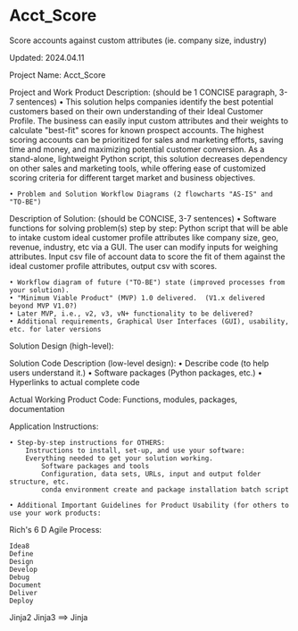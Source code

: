 # Acct_Score
Score accounts against custom attributes (ie. company size, industry)

Updated: 2024.04.11

Project Name: Acct_Score

Project and Work Product Description:  (should be 1 CONCISE paragraph, 3-7 sentences)
	• This solution helps companies identify the best potential customers based on their own understanding of their Ideal Customer Profile. The business can easily input custom attributes and their weights to calculate "best-fit" scores for known prospect accounts. The highest scoring accounts can be prioritized for sales and marketing efforts, saving time and money, and maximizing potential customer conversion. As a stand-alone, lightweight Python script, this solution decreases dependency on other sales and marketing tools, while offering ease of customized scoring criteria for different target market and business objectives. 
	
	• Problem and Solution Workflow Diagrams (2 flowcharts "AS-IS" and "TO-BE")


Description of Solution:  (should be CONCISE, 3-7 sentences)
	• Software functions for solving problem(s) step by step: Python script that will be able to intake custom ideal customer profile attributes like company size, geo, revenue, industry, etc via a GUI. The user can modify inputs for weighing attributes. Input csv file of account data to score the fit of them against the ideal customer profile attributes, output csv with scores.
 
	• Workflow diagram of future ("TO-BE") state (improved processes from your solution).
	• "Minimum Viable Product" (MVP) 1.0 delivered.  (V1.x delivered beyond MVP V1.0?)
	• Later MVP, i.e., v2, v3, vN+ functionality to be delivered? 
    • Additional requirements, Graphical User Interfaces (GUI), usability, etc. for later versions
    
Solution Design (high-level):

Solution Code Description (low-level design): 
	• Describe code (to help users understand it.)
    • Software packages (Python packages, etc.)
	• Hyperlinks to actual complete code  

Actual Working Product Code: 
    Functions, modules, packages, documentation 
    
Application Instructions:

    • Step-by-step instructions for OTHERS:
        Instructions to install, set-up, and use your software:
        Everything needed to get your solution working.   
            Software packages and tools
            Configuration, data sets, URLs, input and output folder structure, etc. 
            conda environment create and package installation batch script
            
    • Additional Important Guidelines for Product Usability (for others to use your work products:


Rich's 6 D Agile Process:

    Idea8
    Define
    Design
    Develop
    Debug
    Document
    Deliver
    Deploy

Jinja2 
Jinja3 ==> Jinja 
